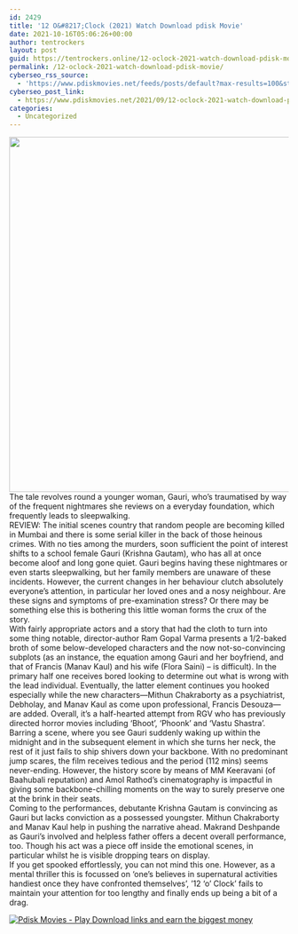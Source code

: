 ```yaml
---
id: 2429
title: '12 O&#8217;Clock (2021) Watch Download pdisk Movie'
date: 2021-10-16T05:06:26+00:00
author: tentrockers
layout: post
guid: https://tentrockers.online/12-oclock-2021-watch-download-pdisk-movie/
permalink: /12-oclock-2021-watch-download-pdisk-movie/
cyberseo_rss_source:
  - 'https://www.pdiskmovies.net/feeds/posts/default?max-results=100&start-index=201'
cyberseo_post_link:
  - https://www.pdiskmovies.net/2021/09/12-oclock-2021-watch-download-pdisk.html
categories:
  - Uncategorized
---
```

<div class="separator">
  <a href="https://1.bp.blogspot.com/-Zzm6UHoRMY4/YVMs9dIjh7I/AAAAAAAAAZw/AuT8YO73J68R7ilPsdjMiDWYGiLFJ72tACLcBGAsYHQ/s1208/MV5BZGI1Mjg4ZGEtNDkxZi00NGMxLWExZDYtNDE3OTNiMjY1Mzk4XkEyXkFqcGdeQXVyMTI1NDAzMzM0._V1_FMjpg_UX1000_.jpg" imageanchor="1"><img loading="lazy" border="0" data-original-height="1208" data-original-width="1000" height="640" src="https://1.bp.blogspot.com/-Zzm6UHoRMY4/YVMs9dIjh7I/AAAAAAAAAZw/AuT8YO73J68R7ilPsdjMiDWYGiLFJ72tACLcBGAsYHQ/w530-h640/MV5BZGI1Mjg4ZGEtNDkxZi00NGMxLWExZDYtNDE3OTNiMjY1Mzk4XkEyXkFqcGdeQXVyMTI1NDAzMzM0._V1_FMjpg_UX1000_.jpg" width="530" /></a>
</div>

<div>
  <span>The tale revolves round a younger woman, Gauri, who&#8217;s traumatised by way of the frequent nightmares she reviews on a everyday foundation, which frequently leads to sleepwalking.</span>
</div>

<div>
  <span>REVIEW: The initial scenes country that random people are becoming killed in Mumbai and there is some serial killer in the back of those heinous crimes. With no ties among the murders, soon sufficient the point of interest shifts to a school female Gauri (Krishna Gautam), who has all at once become aloof and long gone quiet. Gauri begins having these nightmares or even starts sleepwalking, but her family members are unaware of these incidents. However, the current changes in her behaviour clutch absolutely everyone&#8217;s attention, in particular her loved ones and a nosy neighbour. Are these signs and symptoms of pre-examination stress? Or there may be something else this is bothering this little woman forms the crux of the story.</span>
</div>

<div>
  <span>With fairly appropriate actors and a story that had the cloth to turn into some thing notable, director-author Ram Gopal Varma presents a 1/2-baked broth of some below-developed characters and the now not-so-convincing subplots (as an instance, the equation among Gauri and her boyfriend, and that of Francis (Manav Kaul) and his wife (Flora Saini) – is difficult). In the primary half one receives bored looking to determine out what is wrong with the lead individual. Eventually, the latter element continues you hooked especially while the new characters—Mithun Chakraborty as a psychiatrist, Debholay, and Manav Kaul as come upon professional, Francis Desouza—are added. Overall, it’s a half-hearted attempt from RGV who has previously directed horror movies including ‘Bhoot’, ‘Phoonk’ and ‘Vastu Shastra’.</span>
</div>

<div>
  <span>Barring a scene, where you see Gauri suddenly waking up within the midnight and in the subsequent element in which she turns her neck, the rest of it just fails to ship shivers down your backbone. With no predominant jump scares, the film receives tedious and the period (112 mins) seems never-ending. However, the history score by means of MM Keeravani (of Baahubali reputation) and Amol Rathod’s cinematography is impactful in giving some backbone-chilling moments on the way to surely preserve one at the brink in their seats.</span>
</div>

<div>
  <span>Coming to the performances, debutante Krishna Gautam is convincing as Gauri but lacks conviction as a possessed youngster. Mithun Chakraborty and Manav Kaul help in pushing the narrative ahead. Makrand Deshpande as Gauri’s involved and helpless father offers a decent overall performance, too. Though his act was a piece off inside the emotional scenes, in particular whilst he is visible dropping tears on display.</span>
</div>

<div>
  <span>If you get spooked effortlessly, you can not mind this one. However, as a mental thriller this is focussed on ‘one’s believes in supernatural activities handiest once they have confronted themselves’, ’12 ‘o&#8217; Clock’ fails to maintain your attention for too lengthy and finally ends up being a bit of a drag.</span>
</div>

[![](https://1.bp.blogspot.com/-a93bp85aB6g/YUXjACCiX3I/AAAAAAAAbQE/GHmPI7h0af0tqn6tYzd0cdrDv9Hu9LUSACLcBGAsYHQ/s16000/Play_it_New-removebg-preview.png "Pdisk Movies - Play Download links and earn the biggest money")](http://www.pdisk.net/share-video?videoid=nv2lwl00073g)